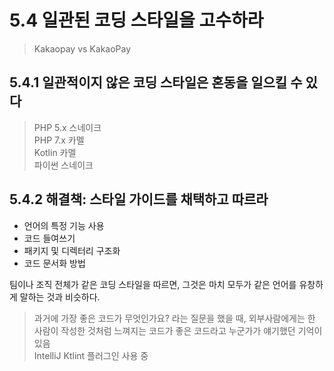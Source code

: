 # 5.4 일관된 코딩 스타일을 고수하라

> Kakaopay vs KakaoPay

## 5.4.1 일관적이지 않은 코딩 스타일은 혼동을 일으킬 수 있다

> PHP 5.x 스네이크  
> PHP 7.x 카멜  
> Kotlin 카멜  
> 파이썬 스네이크  

## 5.4.2 해결책: 스타일 가이드를 채택하고 따르라

- 언어의 특정 기능 사용
- 코드 들여쓰기
- 패키지 및 디렉터리 구조화
- 코드 문서화 방법

팀이나 조직 전체가 같은 코딩 스타일을 따르면, 그것은 마치 모두가 같은 언어를 유창하게 말하는 것과 비슷하다.  

> 과거에 가장 좋은 코드가 무엇인가요? 라는 질문을 했을 때, 외부사람에게는 한 사람이 작성한 것처럼 느껴지는 코드가 좋은 코드라고 누군가가 얘기했던 기억이 있음  
> IntelliJ Ktlint 플러그인 사용 중  
